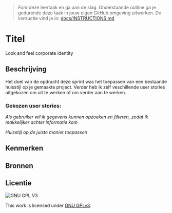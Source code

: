 > _Fork_ deze leertaak en ga aan de slag. 
Onderstaande outline ga je gedurende deze taak in jouw eigen GitHub omgeving uitwerken. 
De instructie vind je in: [docs/INSTRUCTIONS.md](docs/INSTRUCTIONS.md)

# Titel
Look and feel corporate identity

## Beschrijving
Het doel van de opdracht deze sprint was het toepassen van een bestaande huisstijl op je gemaakte project. Verder heb ik zelf veschillende user stories uitgekozen om uit te werken of om verder aan te werken.  

### Gekozen user stories:

_Als gebruiker wil ik gegevens kunnen opzoeken en filteren, zodat ik makkelijker achter informatie kom_

_Huisstijl op de juiste manier toepassen_


<!-- In de Beschrijving staat hoe je project er uit ziet, hoe het werkt en wat je er mee kan. -->
<!-- Voeg een mooie poster visual toe 📸 -->
<!-- Voeg een link toe naar Github Pages 🌐-->

## Kenmerken
<!-- Bij Kenmerken staat welke technieken zijn gebruikt en hoe. Wat is de HTML structuur? Wat zijn de belangrijkste dingen in CSS? Wat is er met Javascript gedaan en hoe? Misschien heb je een framwork of library gebruikt? -->

## Bronnen

## Licentie

![GNU GPL V3](https://www.gnu.org/graphics/gplv3-127x51.png)

This work is licensed under [GNU GPLv3](./LICENSE).
